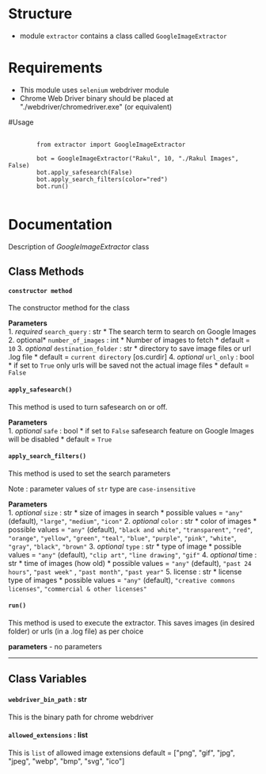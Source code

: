 # Structure
* module `extractor` contains a class called `GoogleImageExtractor`

# Requirements
* This module uses `selenium` webdriver module
* Chrome Web Driver binary should be placed at "./webdriver/chromedriver.exe" (or equivalent)

#Usage
<pre>
	<code>
		from extractor import GoogleImageExtractor

		bot = GoogleImageExtractor("Rakul", 10, "./Rakul Images", False)
		bot.apply_safesearch(False)
		bot.apply_search_filters(color="red")
		bot.run()
	</code>
</pre>

# Documentation
Description of *GoogleImageExtractor* class

## Class Methods

#### `constructor method`
The constructor method for the class

**Parameters**  
	1. *required* `search_query` : str
		* The search term to search on Google Images
	2. optional* `number_of_images` : int
		* Number of images to fetch
		* default = `10`
	3. *optional* `destination_folder` : str 
		* directory to save image files or url .log file
		* default = `current directory` [os.curdir]
	4. *optional* `url_only` : bool
		* if set to `True` only urls will be saved not the actual image files
		* default = `False` 

#### `apply_safesearch()`
This method is used to turn safesearch on or off.

**Parameters**  
	1. *optional* `safe` : bool
		* if set to `False` safesearch feature on Google Images will be disabled
		* default = `True`

#### `apply_search_filters()`
This method is used to set the search parameters

Note : parameter values of `str` type are `case-insensitive`

**Parameters**  
	1. *optional* `size` : str 
		* size of images in search
		* possible values = `"any"` (default), `"large"`, `"medium"`, `"icon"`
	2. *optional* `color` : str 
		* color of images 
		* possible values = `"any"` (default), `"black and white"`, `"transparent"`, `"red"`, `"orange"`, `"yellow"`, `"green"`, `"teal"`, `"blue"`, `"purple"`, `"pink"`, `"white"`, `"gray"`, `"black"`, `"brown"`
    3. *optional* `type` : str 
    	* type of image
    	* possible values = `"any"` (default), `"clip art"`, `"line drawing"`, `"gif"`
    4. *optional* time : str
    	* time of images (how old)
    	* possible values = `"any"` (default), `"past 24 hours"`, `"past week"` , `"past month"`, `"past year"`
    5. license : str
    	* license type of images
    	* possible values = `"any"` (default), `"creative commons licenses"`, `"commercial & other licenses"`

#### `run()`
This method is used to execute the extractor. This saves images (in desired folder) or urls (in a .log file) as per choice

**parameters** - no parameters

______

## Class Variables

#### `webdriver_bin_path` : str
This is the binary path for chrome webdriver

#### `allowed_extensions` : list
This is `list` of allowed image extensions
default = ["png", "gif", "jpg", "jpeg", "webp", "bmp", "svg", "ico"]
